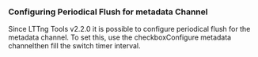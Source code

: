 ### Configuring Periodical Flush for metadata Channel

Since LTTng Tools v2.2.0 it is possible to configure periodical flush for the metadata channel. To set this, use the checkboxConfigure metadata channelthen fill the switch timer interval.